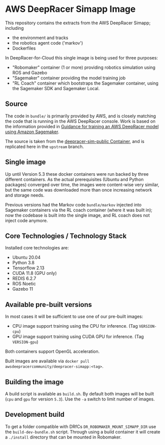 # AWS DeepRacer Simapp Image

This repository contains the extracts from the AWS DeepRacer Simapp; including

- the environment and tracks
- the robotics agent code ('markov')
- Dockerfiles

In DeepRacer-for-Cloud this single image is being used for three purposes:

- "Robomaker" container (1 or more) providing robotics simulation using ROS and Gazebo
- "Sagemaker" container providing the model training job
- "RL Coach" container which bootstraps the Sagemaker container, using the Sagemaker SDK and Sagemaker Local.

## Source

The code in `bundle/` is primarily provided by AWS, and is closely matching the code that is running in the AWS DeepRacer console. Work is based on the information
provided in [Guidance for training an AWS DeepRacer model using Amazon Sagemaker](https://github.com/aws-solutions-library-samples/guidance-for-training-an-aws-deepracer-model-using-amazon-sagemaker).

The source is taken from the [deepracer-sim-public Container](https://gallery.ecr.aws/k1d3r4z1/deepracer-sim-public), and is replicated here in the `upstream` branch.

## Single image

Up until Version 5.3 these docker containers were run backed by three different containers. As the actual prerequisites (Ubuntu and Python packages) converged
over time, the images were content-wise very similar, but the same code was downloaded more than once increasing network and storage needs.

Previous versions had the Markov code `bundle/markov` injected into Sagemaker containers via the RL coach container (where it was built in); now the codebase
is built into the single image, and RL coach does not inject code anymore.

## Core Technologies / Technology Stack

Installed core technologies are:
 - Ubuntu 20.04
 - Python 3.8
 - Tensorflow 2.13
 - CUDA 11.8 (GPU only)
 - REDIS 6.2.7
 - ROS Noetic
 - Gazebo 11

## Available pre-built versions

In most cases it will be sufficient to use one of our pre-built images:

- CPU image support training using the CPU for inference. (Tag `VERSION-cpu`)
- GPU image support training using CUDA GPU for inference. (Tag `VERSION-gpu`)

Both containers support OpenGL acceleration.

Built images are available via `docker pull awsdeepracercommunity/deepracer-simapp:<tag>`.

## Building the image

A build script is available as `build.sh`. By default both images will be built (`cpu` and `gpu` for version `5.3`). Use the `-a` switch to limit number of images.

## Development build

To get a folder compatible with DRfCs `DR_ROBOMAKER_MOUNT_SIMAPP_DIR` use the `build-dev-bundle.sh` script. Through using a build container it will create a `./install` directory that can be mounted in Robomaker.
